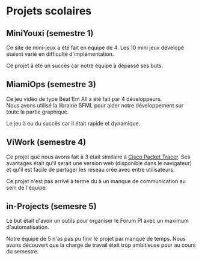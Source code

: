 # Projets scolaires

## MiniYouxi (semestre 1)

Ce site de mini-jeux a été fait en équipe de 4. Les 10 mini jeux dévelopé étaient varié en difficulté d'implémentation.

Ce projet à été un succès car notre équipe à dépassé ses buts.


## MiamiOps (semestre 3)

Ce jeu vidéo de type Beat'Em All a été fait par 4 développeurs.  
Nous avons utilisé la librairie SFML pour aider notre développement sur toute la partie graphique.

Le jeu à eu du succès car il était rapide et dynamique.

## ViWork (semestre 4)

Ce projet que nous avons fait à 3 était similaire à [Cisco Packet Tracer](https://en.wikipedia.org/wiki/Packet_Tracer). Ses avantages était
qu'il serait une version web (disponible dans le navigateur) et qu'il est facile de partager les réseau crée avec entre utilisateurs.

Ce projet n'est pas arrivé à terme du à un manque de communication au sein de l'équipe.

## in-Projects (semesre 5)

Le but était d'avoir un outils pour organiser le Forum PI avec un maximum d'automatisation.

Notre équipe de 5 n'as pas pu finir le projet par manque de temps. Nous avons découvert que la charge de travail était trop ambitieuse pour
au cours du semestre.
